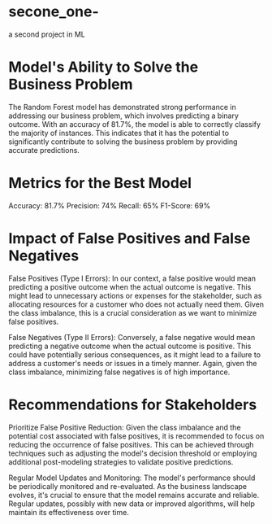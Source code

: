 # secone_one-
a second project in ML
# Model's Ability to Solve the Business Problem
The Random Forest model has demonstrated strong performance in addressing our business problem, which involves predicting a binary outcome. With an accuracy of 81.7%, the model is able to correctly classify the majority of instances. This indicates that it has the potential to significantly contribute to solving the business problem by providing accurate predictions.

# Metrics for the Best Model
Accuracy: 81.7%
Precision: 74%
Recall: 65%
F1-Score: 69% 

# Impact of False Positives and False Negatives
False Positives (Type I Errors): In our context, a false positive would mean predicting a positive outcome when the actual outcome is negative. This might lead to unnecessary actions or expenses for the stakeholder, such as allocating resources for a customer who does not actually need them. Given the class imbalance, this is a crucial consideration as we want to minimize false positives.

False Negatives (Type II Errors): Conversely, a false negative would mean predicting a negative outcome when the actual outcome is positive. This could have potentially serious consequences, as it might lead to a failure to address a customer's needs or issues in a timely manner. Again, given the class imbalance, minimizing false negatives is of high importance.

# Recommendations for Stakeholders 
Prioritize False Positive Reduction: Given the class imbalance and the potential cost associated with false positives, it is recommended to focus on reducing the occurrence of false positives. This can be achieved through techniques such as adjusting the model's decision threshold or employing additional post-modeling strategies to validate positive predictions.

Regular Model Updates and Monitoring: The model's performance should be periodically monitored and re-evaluated. As the business landscape evolves, it's crucial to ensure that the model remains accurate and reliable. Regular updates, possibly with new data or improved algorithms, will help maintain its effectiveness over time.
